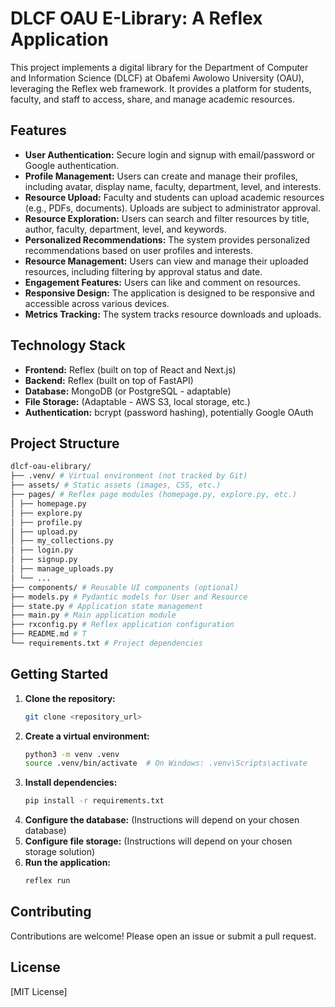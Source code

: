 # DLCF OAU E-Library: A Reflex Application

This project implements a digital library for the Department of Computer and Information Science (DLCF) at Obafemi Awolowo University (OAU), leveraging the Reflex web framework.  It provides a platform for students, faculty, and staff to access, share, and manage academic resources.

## Features

* **User Authentication:** Secure login and signup with email/password or Google authentication.
* **Profile Management:** Users can create and manage their profiles, including avatar, display name, faculty, department, level, and interests.
* **Resource Upload:** Faculty and students can upload academic resources (e.g., PDFs, documents).  Uploads are subject to administrator approval.
* **Resource Exploration:** Users can search and filter resources by title, author, faculty, department, level, and keywords.
* **Personalized Recommendations:** The system provides personalized recommendations based on user profiles and interests.
* **Resource Management:** Users can view and manage their uploaded resources, including filtering by approval status and date.
* **Engagement Features:** Users can like and comment on resources.
* **Responsive Design:** The application is designed to be responsive and accessible across various devices.
* **Metrics Tracking:** The system tracks resource downloads and uploads.


## Technology Stack

* **Frontend:** Reflex (built on top of React and Next.js)
* **Backend:** Reflex (built on top of FastAPI)
* **Database:** MongoDB (or PostgreSQL - adaptable)
* **File Storage:**  (Adaptable - AWS S3, local storage, etc.)
* **Authentication:** bcrypt (password hashing), potentially Google OAuth


## Project Structure

```bash
dlcf-oau-elibrary/
├── .venv/ # Virtual environment (not tracked by Git)
├── assets/ # Static assets (images, CSS, etc.)
├── pages/ # Reflex page modules (homepage.py, explore.py, etc.)
│ ├── homepage.py
│ ├── explore.py
│ ├── profile.py
│ ├── upload.py
│ ├── my_collections.py
│ ├── login.py
│ ├── signup.py
│ ├── manage_uploads.py
│ └── ...
├── components/ # Reusable UI components (optional)
├── models.py # Pydantic models for User and Resource
├── state.py # Application state management
├── main.py # Main application module
├── rxconfig.py # Reflex application configuration
├── README.md # T
└── requirements.txt # Project dependencies
```

## Getting Started

1. **Clone the repository:**
   ```bash
   git clone <repository_url>
   ```
2. **Create a virtual environment:**
   ```bash
   python3 -m venv .venv
   source .venv/bin/activate  # On Windows: .venv\Scripts\activate
   ```
3. **Install dependencies:**
   ```bash
   pip install -r requirements.txt
   ```
4. **Configure the database:**  (Instructions will depend on your chosen database)
5. **Configure file storage:** (Instructions will depend on your chosen storage solution)
6. **Run the application:**
   ```bash
   reflex run
   ```

## Contributing

Contributions are welcome! Please open an issue or submit a pull request.

## License

[MIT License]